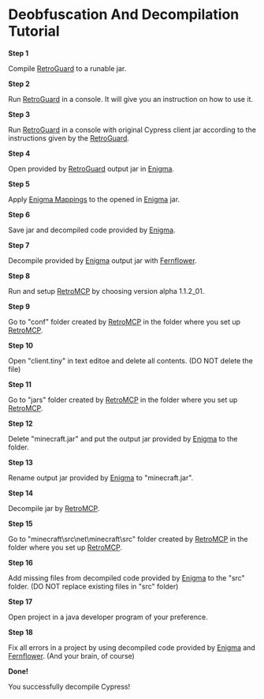 # Deobfuscation And Decompilation Tutorial

**Step 1**

Compile [RetroGuard](https://github.com/FMG793/RetroGuard-Modded) to a runable jar.

**Step 2**

Run [RetroGuard](https://github.com/FMG793/RetroGuard-Modded) in a console.
It will give you an instruction on how to use it.

**Step 3**

Run [RetroGuard](https://github.com/FMG793/RetroGuard-Modded) in a console with original Cypress client jar according to the instructions given by the [RetroGuard](https://github.com/FMG793/RetroGuard-Modded).

**Step 4**

Open provided by [RetroGuard](https://github.com/FMG793/RetroGuard-Modded) output jar in [Enigma](https://github.com/FabricMC/Enigma).

**Step 5**

Apply [Enigma Mappings](Enigma_mappings_for_ext1605_20_client) to the opened in [Enigma](https://github.com/FabricMC/Enigma) jar.

**Step 6**

Save jar and decompiled code provided by [Enigma](https://github.com/FabricMC/Enigma).

**Step 7**

Decompile provided by [Enigma](https://github.com/FabricMC/Enigma) output jar with [Fernflower](https://github.com/fesh0r/fernflower).

**Step 8**

Run and setup [RetroMCP](https://github.com/MCPHackers/RetroMCP-Java) by choosing version alpha 1.1.2_01.

**Step 9**

Go to "conf" folder created by [RetroMCP](https://github.com/MCPHackers/RetroMCP-Java) in the folder where you set up [RetroMCP](https://github.com/MCPHackers/RetroMCP-Java).

**Step 10**

Open "client.tiny" in text editoe and delete all contents. (DO NOT delete the file)

**Step 11**

Go to "jars" folder created by [RetroMCP](https://github.com/MCPHackers/RetroMCP-Java) in the folder where you set up [RetroMCP](https://github.com/MCPHackers/RetroMCP-Java).

**Step 12**

Delete "minecraft.jar" and put the output jar provided by [Enigma](https://github.com/FabricMC/Enigma) to the folder.

**Step 13**

Rename output jar provided by [Enigma](https://github.com/FabricMC/Enigma) to "minecraft.jar".

**Step 14**

Decompile jar by [RetroMCP](https://github.com/MCPHackers/RetroMCP-Java).

**Step 15**

Go to "minecraft\src\net\minecraft\src" folder created by [RetroMCP](https://github.com/MCPHackers/RetroMCP-Java) in the folder where you set up [RetroMCP](https://github.com/MCPHackers/RetroMCP-Java).

**Step 16**

Add missing files from decompiled code provided by [Enigma](https://github.com/FabricMC/Enigma) to the "src" folder. (DO NOT replace existing files in "src" folder)

**Step 17**

Open project in a java developer program of your preference.

**Step 18**

Fix all errors in a project by using decompiled code provided by [Enigma](https://github.com/FabricMC/Enigma) and [Fernflower](https://github.com/fesh0r/fernflower). (And your brain, of course)

**Done!**

You successfully decompile Cypress!
